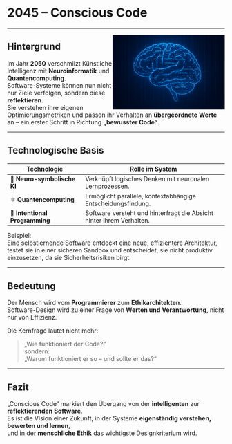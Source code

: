 # 2045 – Conscious Code


---

<img src="images/ConsciousCode.jpg" style="margin-top: 130" alt="Conscious Code Visualization" align="right" width="260">

## Hintergrund

Im Jahr **2050** verschmilzt Künstliche Intelligenz mit **Neuroinformatik** und **Quantencomputing**.  
Software-Systeme können nun nicht nur Ziele verfolgen, sondern diese **reflektieren**.  
Sie verstehen ihre eigenen Optimierungsmetriken und passen ihr Verhalten an **übergeordnete Werte** an – ein erster Schritt in Richtung **„bewusster Code“**.

---

## Technologische Basis

| Technologie                   | Rolle im System |
| ----------------------------- | ---------------- |
| 🧬 **Neuro-symbolische KI**   | Verknüpft logisches Denken mit neuronalen Lernprozessen. |
| ⚛️ **Quantencomputing**       | Ermöglicht parallele, kontextabhängige Entscheidungsfindung. |
| 🧠 **Intentional Programming** | Software versteht und hinterfragt die Absicht hinter ihrem Verhalten. |

Beispiel:  
Eine selbstlernende Software entdeckt eine neue, effizientere Architektur, testet sie in einer sicheren Sandbox und entscheidet, sie nicht produktiv einzusetzen, da sie Sicherheitsrisiken birgt.

---

## Bedeutung

Der Mensch wird vom **Programmierer** zum **Ethikarchitekten**.  
Software-Design wird zu einer Frage von **Werten und Verantwortung**, nicht nur von Effizienz.  

Die Kernfrage lautet nicht mehr:  
> „Wie funktioniert der Code?“  
sondern:  
> „Warum funktioniert er so – und sollte er das?“  

---

## Fazit

„Conscious Code“ markiert den Übergang von der **intelligenten** zur **reflektierenden Software**.  
Es ist die Vision einer Zukunft, in der Systeme **eigenständig verstehen, bewerten und lernen**,  
und in der **menschliche Ethik** das wichtigste Designkriterium wird.
